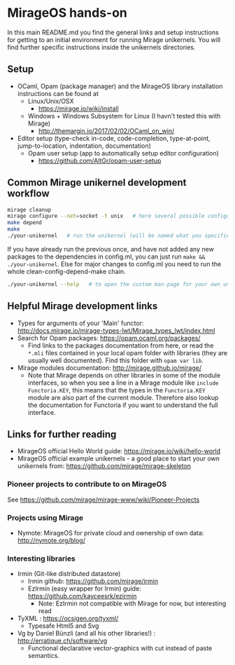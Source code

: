 # MirageOS hands-on

In this main README.md you find the general links and setup instructions
for getting to an initial environment for running Mirage unikernels.
You will find further specific instructions inside the unikernels directories.

## Setup
* OCaml, Opam (package manager) and the MirageOS library installation instructions
  can be found at
  * Linux/Unix/OSX
    * https://mirage.io/wiki/install
  * Windows + Windows Subsystem for Linux (I havn't tested this with Mirage)
    * http://themargin.io/2017/02/02/OCaml_on_win/
* Editor setup (type-check in-code, code-completion, type-at-point, jump-to-location, indentation, documentation)
  * Opam user setup (app to automatically setup editor configuration)
    * https://github.com/AltGr/opam-user-setup 

## Common Mirage unikernel development workflow
```bash
mirage cleanup
mirage configure --net=socket -t unix   # here several possible configuration-options exist
make depend   
make
./your-unikernel   # run the unikernel (will be named what you specified in config.ml)
```
If you have already run the previous once, and have not added any new packages to the
dependencies in config.ml, you can just run `make && ./your-unikernel`. Else for
major changes to config.ml you need to run the whole clean-config-depend-make chain.

```bash
./your-unikernel --help   # to open the custom man-page for your own unikernel (:
```

## Helpful Mirage development links
* Types for arguments of your 'Main' functor: http://docs.mirage.io/mirage-types-lwt/Mirage_types_lwt/index.html
* Search for Opam packages: https://opam.ocaml.org/packages/
  * Find links to the packages documentation from here, or read the `*.mli` files
    contained in your local opam folder with libraries (they are usually well documented).
    Find this folder with `opam var lib`.
* Mirage modules documentation: http://mirage.github.io/mirage/
  * Note that Mirage depends on other libraries in some of the module interfaces,
    so when you see 
    a line in a Mirage module like `include Functoria.KEY`, this means that
    the types in the `Functoria.KEY` module are also part of the current module.
    Therefore also lookup the documentation for Functoria if you want to understand
    the full interface.

## Links for further reading

* MirageOS official Hello World guide: https://mirage.io/wiki/hello-world
* MirageOS official example unikernels - a good place to start your own
  unikernels from:
  https://github.com/mirage/mirage-skeleton 

### Pioneer projects to contribute to on MirageOS
See https://github.com/mirage/mirage-www/wiki/Pioneer-Projects

### Projects using Mirage
* Nymote: MirageOS for private cloud and ownership of own data:
  http://nymote.org/blog/

### Interesting libraries

* Irmin (Git-like distributed datastore)
  * Irmin github: https://github.com/mirage/irmin 
  * EzIrmin (easy wrapper for Irmin) guide: https://github.com/kayceesrk/ezirmin
    * Note: EzIrmin not compatible with Mirage for now, but interesting read
* TyXML : https://ocsigen.org/tyxml/
  * Typesafe Html5 and Svg
* Vg by Daniel Bünzli (and all his other libraries!) : http://erratique.ch/software/vg
  * Functional declarative vector-graphics with cut instead of paste semantics.


